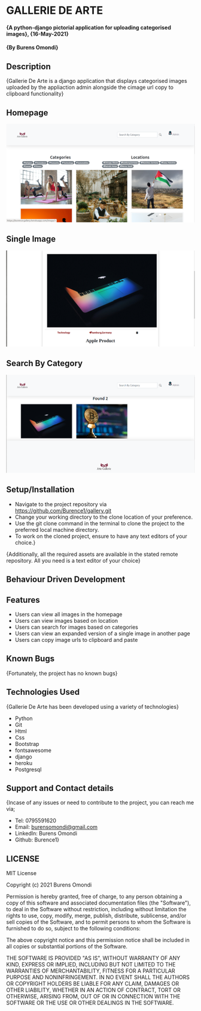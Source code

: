 # GALLERIE DE ARTE
#### {A python-django pictorial application for uploading categorised images}, {16-May-2021}
#### {By Burens Omondi}
## Description
{Gallerie De Arte is a django application that displays categorised images uploaded by the appliaction admin alongside the cimage url copy to clipboard functionality}

## Homepage
<img src="./static/images/home.png"
     alt="Homepage"
     style="float: center; margin-right: 10px;" />

## Single Image
<img src="./static/images/image.png"
     alt="Homepage"
     style="float: center; margin-right: 10px;" />

## Search By Category
<img src="./static/images/search.png"
     alt="Homepage"
     style="float: center; margin-right: 10px;" />

## Setup/Installation
* Navigate to the project repository via https://github.com/Burence1/gallery.git
* Change your working directory to the clone location of your preference.
* Use the git clone command in the terminal to clone the project to the preferred local machine directory.
* To work on the cloned project, ensure to have any text editors of your choice.}

{Additionally, all the required assets are available in the stated remote repository. All you need is a text editor of your choice}

## Behaviour Driven Development
## Features
* Users can view all images in the homepage
* Users can view images based on location
* Users can search for images based on categories
* Users can view an expanded version of a single image in another page  
* Users can copy image urls to clipboard and paste

## Known Bugs
{Fortunately, the project has no known bugs}

## Technologies Used
{Gallerie De Arte has been developed using a variety of technologies}

* Python
* Git
* Html
* Css
* Bootstrap
* fontsawesome
* django
* heroku
* Postgresql

## Support and Contact details
{Incase of any issues or need to contribute to the project, you can reach me via;
 * Tel: 0795591620
 * Email: burensomondi@gmail.com
 * LinkedIn: Burens Omondi
 * Github: Burence1}

## LICENSE

MIT License

Copyright (c) 2021 Burens Omondi

Permission is hereby granted, free of charge, to any person obtaining a copy
of this software and associated documentation files (the "Software"), to deal
in the Software without restriction, including without limitation the rights
to use, copy, modify, merge, publish, distribute, sublicense, and/or sell
copies of the Software, and to permit persons to whom the Software is
furnished to do so, subject to the following conditions:

The above copyright notice and this permission notice shall be included in all
copies or substantial portions of the Software.

THE SOFTWARE IS PROVIDED "AS IS", WITHOUT WARRANTY OF ANY KIND, EXPRESS OR
IMPLIED, INCLUDING BUT NOT LIMITED TO THE WARRANTIES OF MERCHANTABILITY,
FITNESS FOR A PARTICULAR PURPOSE AND NONINFRINGEMENT. IN NO EVENT SHALL THE
AUTHORS OR COPYRIGHT HOLDERS BE LIABLE FOR ANY CLAIM, DAMAGES OR OTHER
LIABILITY, WHETHER IN AN ACTION OF CONTRACT, TORT OR OTHERWISE, ARISING FROM,
OUT OF OR IN CONNECTION WITH THE SOFTWARE OR THE USE OR OTHER DEALINGS IN THE
SOFTWARE.
